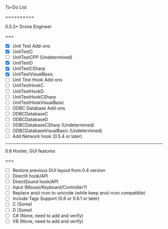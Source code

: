 To-Do List

==========

0.5.3+ Drone Engineer

===

* [X] Unit Test Add-ons
 * [X] UnitTestC
 * [ ] UnitTestCPP (Undetermined)
 * [X] UnitTestD
 * [X] UnitTestCSharp
 * [X] UnitTestVisualBasic
* [ ] Unit Test Hook Add-ons
 * [ ] UnitTestHookC
 * [ ] UnitTestHookD
 * [ ] UnitTestHookCSharp
 * [ ] UnitTestHookVisualBasic
* [ ] ODBC Database Add-ons
 * [ ] ODBCDatabaseC
 * [ ] ODBCDatabaseD
 * [ ] ODBCDatabaseCSharp (Undetermined)
 * [ ] ODBCDatabaseVisualBasic (Undetermined)
* [ ] Add Network hook (0.5.4 or later)

---

0.6 Hunter, GUI features

===

* [ ] Restore previous GUI layout from 0.4 version
* [ ] DirectX hook/API
* [ ] DirectSound hook/API
* [ ] Input (Mouse/Keyboard/Controller?)
* [ ] Replace ansii rcon to unicode (while keep ansii rcon compatible)
* [ ] Include Tags Support (0.6 or 0.6.1 or later)
 * [ ] C (Some)
 * [ ] D (Some)
 * [ ] C# (None, need to add and verify)
 * [ ] VB (None, need to add and verify)
